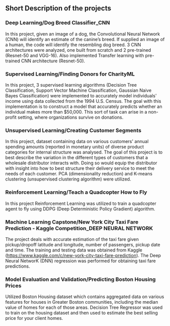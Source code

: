 ## Short Description of the projects

### Deep Learning/Dog Breed Classifier_CNN
In this project, given an image of a dog, the Convolutional Neural Network (CNN) will identify an estimate of the canine’s breed. If supplied an image of a human, the code will identify the resembling dog breed. 3 CNN architectures were analyzed, one built from scratch and 2 pre-trained (Resnet-50 and VGG-16). Also implemented Transfer learning with pre-trained CNN architecture (Resnet-50).

### Supervised Learning/Finding Donors for CharityML
In this project, 3 supervised learning algorithms (Decision Tree Classification, Support Vector Machine Classification, Gaussian Naive Bayes Classification) were implemented to accurately model individuals' income using data collected from the 1994 U.S. Census. The goal with this implementation is to construct a model that accurately predicts whether an individual makes more than $50,000. This sort of task can arise in a non-profit setting, where organizations survive on donations. 

### Unsupervised Learning/Creating Customer Segments
In this project, dataset containing data on various customers' annual spending amounts (reported in monetary units) of diverse product categories for internal structure was analysed. The goal of this project is to best describe the variation in the different types of customers that a wholesale distributor interacts with. Doing so would equip the distributor with insight into how to best structure their delivery service to meet the needs of each customer. PCA (dimensionality reduction) and K-means clustering (unsupervised clustering algorithm) were utilized.

### Reinforcement Learning/Teach a Quadcopter How to Fly
In this project Reinforcement Learning was utilized to train a quadcopter agent to fly using DDPG (Deep Deterministic Policy Gradient) algorithm.

### Machine Learning Capstone/New York City Taxi Fare Prediction - Kaggle Competition_DEEP NEURAL NETWORK
The project deals with accurate estimation of the taxi fare given pickup/dropoff latitude and longitude, number of passengers, pickup date and time. The training and testing data was obtained from Kaggle (https://www.kaggle.com/c/new-york-city-taxi-fare-prediction). The Deep Neural NetworK (DNN) regression was performed for obtaining taxi fare predictions.

### Model Evaluation and Validation/Predicting Boston Housing Prices
Utilized Boston Housing dataset which contains aggregated data on various features for houses in Greater Boston communities, including the median value of homes for each of those areas. Decision Tree Regressor was used to train on the housing dataset and then used to estimate the best selling price for your client homes.
